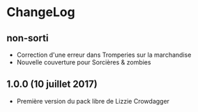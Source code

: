 ChangeLog
===========

non-sorti
-----------
* Correction d'une erreur dans Tromperies sur la marchandise
* Nouvelle couverture pour Sorcières & zombies

1.0.0 (10 juillet 2017)
---------------------------
* Première version du pack libre de Lizzie Crowdagger
